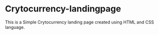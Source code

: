 # Crytocurrency-landingpage
This is a Simple Crytocurrency landing page created using HTML and CSS language.
